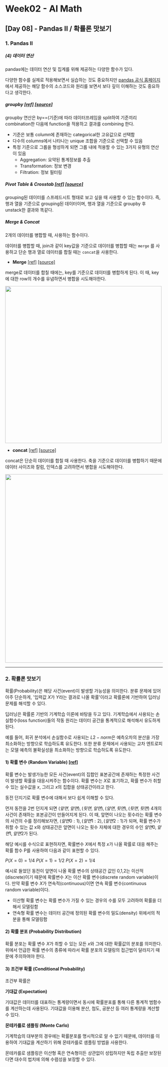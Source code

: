 # Week02 - AI Math

## [Day 08] - Pandas II / 확률론 맛보기

### 1. Pandas II

##### (4) 데이터 연산

pandas에는 데이터 연산 및 집계를 위해 제공하는 다양한 함수가 있다.

다양한 함수를 실제로 적용해보면서 실습하는 것도 중요하지만 [pandas 공식 홈페이지](https://pandas.pydata.org/pandas-docs/stable/index.html)에서 제공하는 해당 함수의 소스코드와 원리를 보면서 보다 깊이 이해하는 것도 중요하다고 생각한다.

##### groupby [[ref]](https://pandas.pydata.org/pandas-docs/stable/reference/api/pandas.DataFrame.groupby.html)  [[source]](https://github.com/pandas-dev/pandas/blob/v1.2.1/pandas/core/frame.py#L6600-L6725)

groupby 연산은 by==(기준)에 따라 데이터프레임을 split하여 기준끼리 combination한 다음에 function을 적용하고 결과를 combining 한다.

  - 기준은 보통 column에 존재하는 categorical한 고유값으로 선택함
  - 다수의 columns에서 나타나는 unique 조합을 기준으로 선택할 수 있음
  - 특정 기준으로 그룹을 형성하게 되면 그룹 내에 적용할 수 있는 3가지 유형의 연산이 있음
    - Aggregation: 요약된 통계정보를 추출
    - Transformation: 정보 변경
    - Filtration: 정보 필터링

##### Pivot Table & Crosstab [[ref]](https://pandas.pydata.org/pandas-docs/stable/reference/api/pandas.pivot_table.html?highlight=pivot%20table#pandas.pivot_table)  [[source]](https://github.com/pandas-dev/pandas/blob/v1.2.1/pandas/core/reshape/pivot.py#L37-L200)

grouping된 데이터를 스프레드시트 형태로 보고 싶을 때 사용할 수 있는 함수이다. 즉, 행과 열을 기준으로 grouping된 데이터이며, 행과 열을 기준으로 groupby 후 unstack한 결과와 똑같다.

##### Merge & Concat

2개의 데이터를 병합할 때, 사용하는 함수이다.

데이터를 병합할 때, join과 같이 key값을 기준으로 데이터를 병합할 때는 `merge` 를 사용하고 단순 행과 열로 데이터를 합칠 때는 `concat`을 사용한다.

  - **Merge** [[ref]](https://pandas.pydata.org/pandas-docs/stable/reference/api/pandas.merge.html?highlight=merge#pandas.merge)    [[source]](https://github.com/pandas-dev/pandas/blob/v1.2.1/pandas/core/reshape/merge.py#L57-L89)

merge로 데이터를 합칠 때에는, key를 기준으로 데이터를 병합하게 된다. 이 때, key에 대한 row의 개수를 유념하면서 병합을 시도해야한다. 

<image src = https://user-images.githubusercontent.com/48677363/106106490-f5aaf380-6188-11eb-9044-2ab13b19fb4e.png width = 500>


  - **concat** [[ref]](https://pandas.pydata.org/pandas-docs/stable/reference/api/pandas.concat.html?highlight=concat)    [[source]](https://github.com/pandas-dev/pandas/blob/v1.2.1/pandas/core/reshape/concat.py#L82-L298)

concat은 단순히 데이터를 합칠 때 사용한다. 축을 기준으로 데이터를 병합하기 때문에 데이터 사이즈와 칼럼, 인덱스를 고려하면서 병합을 시도해야한다.

<image src = https://user-images.githubusercontent.com/48677363/106113740-27748800-6192-11eb-9122-b57585dd9e7f.png width = 600>


-----------

### 2. 확률론 맛보기

확률(Probability)은 해당 사건(event)이 발생할 가능성을 의미한다. 분류 문제에 있어 아주 단순하게, '입력값 $X$가 $Y$라는 결과로 나올 확률'이라고 확률론에 기반하여 딥러닝 문제를 해석할 수 있다.

딥러닝은 확률론 기반의 기계학습 이론에 바탕을 두고 있다. 기계학습에서 사용되는 손실함수(loss function)들의 작동 원리는 데이터 공간을 통계적으로 해석해서 유도하게 된다.

예를 들어, 회귀 분석에서 손실함수로 사용되는 $L2-norm$은 예측오차의 분산을 가장 최소화하는 방향으로 학습하도록 유도한다. 또한 분류 문제에서 사용되는 교차 엔트로피는 모델 예측의 불확실성을 최소화하는 방향으로 학습하도록 유도한다.



#### 1) 확률 변수 (Random Variable) [[ref]](https://devkihyun.github.io/study/Machine-learining-and-Probability/)

확률 변수는 발생가능한 모든 사건(event)의 집합인 표본공간에 존재하는 특정한 사건이 발생할 확률을 대응시켜주는 함수이다.
확률 변수는 $X$로 표기하고, 확률 변수가 취할 수 있는 실수값을 $x$, 그리고 $x$의 집합을 상태공간이라고 한다.

동전 던지기로 확률 변수에 대해서 보다 쉽게 이해할 수 있다.

먼저 동전을 2번 던지게 되면 ${(앞면, 앞면), (뒷면, 앞면), (앞면, 뒷면), (뒷면, 뒷면)}$ 4개의 사건이 존재하는 포본공간이 만들어지게 된다. 이 때, 앞면이 나오는 횟수라는 확률 변수의 사건의 수를 정리해보자면, ${(앞면 0 : 1), (앞면 1 : 2), (앞면 2 : 1)}$가 되며, 확률 변수가 취할 수 있는 값 x와 상태공간은 앞면이 나오는 횟수 자체에 대한 경우의 수인 ${앞면 0, 앞면 1, 앞면 2}$가 된다.

해당 예시를 수식으로 표현하자면, 확률변수 $X$에서 특정 $x$가 나올 확률로 대응 해주는 확률 함수 P를 사용하여 다음과 같이 표현할 수 있다.

  $P(X = 0) = 1/4$
  $P(X = 1) = 1/2$
  $P(X = 2) = 1/4$

예시로 들었던 동전이 앞면이 나올 확률 변수의 상태공간 값인 0,1,2는 이산적(discrete)이기 때문에 확률변수 $X$는 이산 확률 변수(discrete random variable)이다. 만약 확률 변수 $X$가 연속적(continuous)이면 연속 확률 변수(continuous random variable)이다.

  - 이산형 확률 변수는 확률 변수가 가질 수 있는 경우의 수를 모두 고려하여 확률을 더해서 모델링함
  - 연속형 확률 변수는 데이터 공간에 정의된 확률 변수의 밀도(density) 위에서의 적분을 통해 모델링함

#### 2) 확률 분포 (Probability Distribution)

확률 분포는 확률 변수 $X$가 취할 수 있는 모든 $x$와 그에 대한 확률값의 분포를 의미한다. 위에서 언급한 확률 변수의 종류에 따라서 확률 분포의 모델링의 접근법이 달라지기 때문에 주의하여야 한다. 



#### 3) 조건부 확률 (Conditional Probability)

조건부 확률은 


**기대값 (Expectation)**

기대값은 데이터를 대표하는 통계량이면서 동시에 확률분포를 통해 다른 통계적 범함수를 계산하는데 사용된다. 기대값을 이용해 분산, 첨도, 공분산 등 여러 통계량을 계산할 수 있다.


**몬테카를로 샘플링 (Monte Carlo)**

기계학습의 대부분의 경우에는 확률분포를 명시적으로 알 수 없기 때문에, 데이터를 이용하여 기대값을 계산하기 위해 몬테카를로 샘플링 방법을 사용한다.

몬테카를로 샘플링은 이산형 혹은 연속형이든 상관없이 성립하지만 독립 추출만 보장된다면 대수의 법치에 의해 수렴성을 보장할 수 있다.

